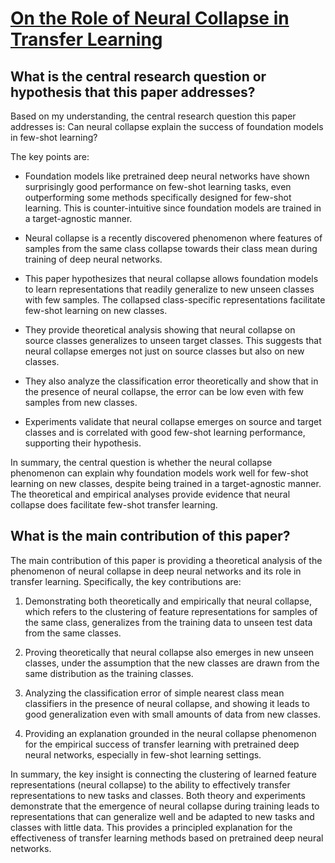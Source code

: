 # [On the Role of Neural Collapse in Transfer Learning](https://arxiv.org/abs/2112.15121v2)

## What is the central research question or hypothesis that this paper addresses?

 Based on my understanding, the central research question this paper addresses is: Can neural collapse explain the success of foundation models in few-shot learning?

The key points are:

- Foundation models like pretrained deep neural networks have shown surprisingly good performance on few-shot learning tasks, even outperforming some methods specifically designed for few-shot learning. This is counter-intuitive since foundation models are trained in a target-agnostic manner.

- Neural collapse is a recently discovered phenomenon where features of samples from the same class collapse towards their class mean during training of deep neural networks. 

- This paper hypothesizes that neural collapse allows foundation models to learn representations that readily generalize to new unseen classes with few samples. The collapsed class-specific representations facilitate few-shot learning on new classes.

- They provide theoretical analysis showing that neural collapse on source classes generalizes to unseen target classes. This suggests that neural collapse emerges not just on source classes but also on new classes.

- They also analyze the classification error theoretically and show that in the presence of neural collapse, the error can be low even with few samples from new classes.

- Experiments validate that neural collapse emerges on source and target classes and is correlated with good few-shot learning performance, supporting their hypothesis.

In summary, the central question is whether the neural collapse phenomenon can explain why foundation models work well for few-shot learning on new classes, despite being trained in a target-agnostic manner. The theoretical and empirical analyses provide evidence that neural collapse does facilitate few-shot transfer learning.


## What is the main contribution of this paper?

 The main contribution of this paper is providing a theoretical analysis of the phenomenon of neural collapse in deep neural networks and its role in transfer learning. Specifically, the key contributions are:

1. Demonstrating both theoretically and empirically that neural collapse, which refers to the clustering of feature representations for samples of the same class, generalizes from the training data to unseen test data from the same classes. 

2. Proving theoretically that neural collapse also emerges in new unseen classes, under the assumption that the new classes are drawn from the same distribution as the training classes.

3. Analyzing the classification error of simple nearest class mean classifiers in the presence of neural collapse, and showing it leads to good generalization even with small amounts of data from new classes. 

4. Providing an explanation grounded in the neural collapse phenomenon for the empirical success of transfer learning with pretrained deep neural networks, especially in few-shot learning settings.

In summary, the key insight is connecting the clustering of learned feature representations (neural collapse) to the ability to effectively transfer representations to new tasks and classes. Both theory and experiments demonstrate that the emergence of neural collapse during training leads to representations that can generalize well and be adapted to new tasks and classes with little data. This provides a principled explanation for the effectiveness of transfer learning methods based on pretrained deep neural networks.
